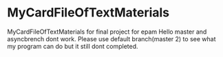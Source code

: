 # MyCardFileOfTextMaterials
MyCardFileOfTextMaterials for final project for epam
Hello master and asyncbrench dont work. Please use default branch(master 2) to see what my program can do but it still dont completed.
